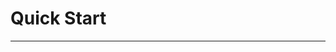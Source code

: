# Quick Start

---




<script type="text/javascript" src="https://asciinema.org/a/3wkksthmquso83awaeucg4v1b.js" id="asciicast-3wkksthmquso83awaeucg4v1b" async></script>


